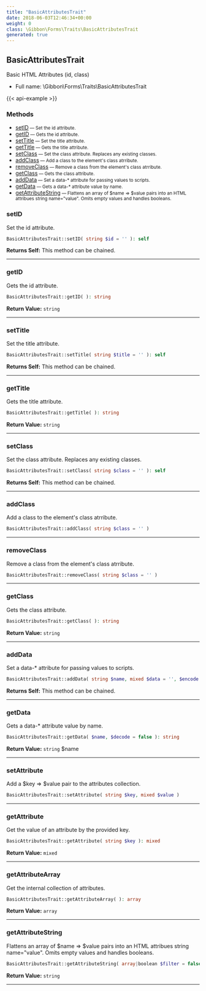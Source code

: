 ```yaml
---
title: "BasicAttributesTrait"
date: 2018-06-03T12:46:34+00:00
weight: 0
class: \Gibbon\Forms\Traits\BasicAttributesTrait
generated: true
---
```


## BasicAttributesTrait

Basic HTML Attributes (id, class)



* Full name: \Gibbon\Forms\Traits\BasicAttributesTrait

{{< api-example >}} 



### Methods

- [setID](#setid)<small> — Set the id attribute.</small>
- [getID](#getid)<small> — Gets the id attribute.</small>
- [setTitle](#settitle)<small> — Set the title attribute.</small>
- [getTitle](#gettitle)<small> — Gets the title attribute.</small>
- [setClass](#setclass)<small> — Set the class attribute. Replaces any existing classes.</small>
- [addClass](#addclass)<small> — Add a class to the element's class atrribute.</small>
- [removeClass](#removeclass)<small> — Remove a class from the element's class atrribute.</small>
- [getClass](#getclass)<small> — Gets the class attribute.</small>
- [addData](#adddata)<small> — Set a data-* attribute for passing values to scripts.</small>
- [getData](#getdata)<small> — Gets a data-* attribute value by name.</small>
- [getAttributeString](#getattributestring)<small> — Flattens an array of $name => $value pairs into an HTML attribues string name="value". Omits empty values and handles booleans.</small>




### setID

Set the id attribute.

```php
BasicAttributesTrait::setID( string $id = '' ): self
```






**Returns Self:** This method can be chained.



---

### getID

Gets the id attribute.

```php
BasicAttributesTrait::getID( ): string
```






**Return Value:**
`string`  



---

### setTitle

Set the title attribute.

```php
BasicAttributesTrait::setTitle( string $title = '' ): self
```






**Returns Self:** This method can be chained.



---

### getTitle

Gets the title attribute.

```php
BasicAttributesTrait::getTitle( ): string
```






**Return Value:**
`string`  



---

### setClass

Set the class attribute. Replaces any existing classes.

```php
BasicAttributesTrait::setClass( string $class = '' ): self
```






**Returns Self:** This method can be chained.



---

### addClass

Add a class to the element's class atrribute.

```php
BasicAttributesTrait::addClass( string $class = '' )
```









---

### removeClass

Remove a class from the element's class atrribute.

```php
BasicAttributesTrait::removeClass( string $class = '' )
```









---

### getClass

Gets the class attribute.

```php
BasicAttributesTrait::getClass( ): string
```






**Return Value:**
`string`  



---

### addData

Set a data-* attribute for passing values to scripts.

```php
BasicAttributesTrait::addData( string $name, mixed $data = '', $encode = false ): self
```






**Returns Self:** This method can be chained.



---

### getData

Gets a data-* attribute value by name.

```php
BasicAttributesTrait::getData( $name, $decode = false ): string
```






**Return Value:**
`string`  $name



---

### setAttribute

Add a $key => $value pair to the attributes collection.

```php
BasicAttributesTrait::setAttribute( string $key, mixed $value )
```









---

### getAttribute

Get the value of an attribute by the provided key.

```php
BasicAttributesTrait::getAttribute( string $key ): mixed
```






**Return Value:**
`mixed`  



---

### getAttributeArray

Get the internal collection of attributes.

```php
BasicAttributesTrait::getAttributeArray( ): array
```






**Return Value:**
`array`  



---

### getAttributeString

Flattens an array of $name => $value pairs into an HTML attribues string name="value". Omits empty values and handles booleans.

```php
BasicAttributesTrait::getAttributeString( array|boolean $filter = false ): string
```






**Return Value:**
`string`  



---

